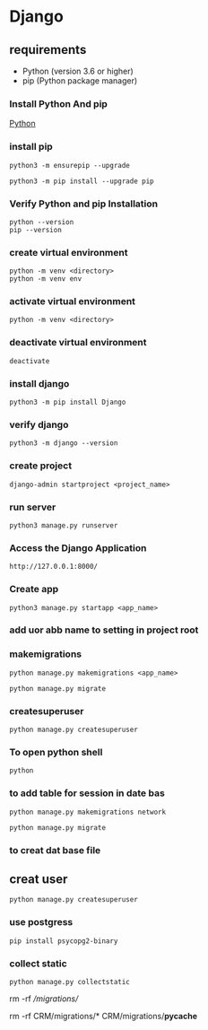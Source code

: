 # Django



## requirements

- Python (version 3.6 or higher)
- pip (Python package manager)

### Install Python And pip
[Python](https://www.python.org/downloads/)

### install pip
```pash
python3 -m ensurepip --upgrade
```
```shell
python3 -m pip install --upgrade pip
```
### Verify Python and pip Installation
```shell
python --version
pip --version
```
### create virtual environment
```shell
python -m venv <directory>
python -m venv env
```
### activate virtual environment
```shell
python -m venv <directory>
```

### deactivate virtual environment
```shell
deactivate
```

### install django
`python3 -m pip install Django`

### verify django
`python3 -m django --version`
### create project
`django-admin startproject <project_name>`

### run server
```shell
python3 manage.py runserver
```

### Access the Django Application
`http://127.0.0.1:8000/`

### Create app
```shell
python3 manage.py startapp <app_name>
``` 

### add uor abb name to setting in project root


### makemigrations
```shell
python manage.py makemigrations <app_name>
```
```shell
python manage.py migrate
```
### createsuperuser 
```shell
python manage.py createsuperuser
```

### To open python shell
```shell
python
```


### to add table for session in date bas
```shell
python manage.py makemigrations network 
```
```shell
python manage.py migrate
```

### to creat dat base file


## creat user
`python manage.py createsuperuser`


### use postgress
```
pip install psycopg2-binary
```


### collect static
```shell
python manage.py collectstatic
```

rm -rf */migrations/*


rm -rf CRM/migrations/* CRM/migrations/__pycache__